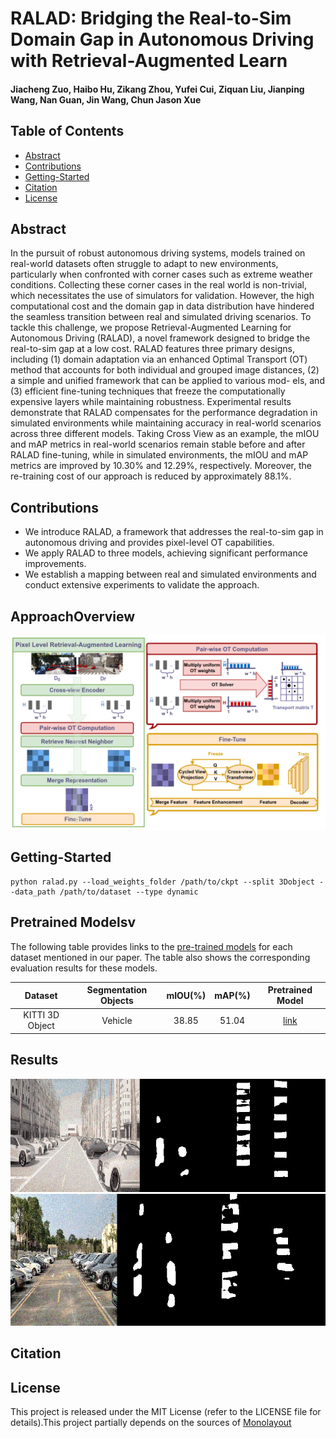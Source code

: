 # RALAD: Bridging the Real-to-Sim Domain Gap in Autonomous Driving with Retrieval-Augmented Learn
#### Jiacheng Zuo, Haibo Hu, Zikang Zhou, Yufei Cui, Ziquan Liu, Jianping Wang, Nan Guan, Jin Wang, Chun Jason Xue

## Table of Contents
* [Abstract](#Abstract)
* [Contributions](#Contributions)
* [Getting-Started](#getting-started)
* [Citation](#citation)
* [License](#license)

## Abstract

In the pursuit of robust autonomous driving systems, models trained on real-world datasets often struggle to
adapt to new environments, particularly when confronted with corner cases such as extreme weather conditions. Collecting these corner cases in the real world is non-trivial, which necessitates the use of simulators for validation. However, the high computational cost and the domain gap in data distribution have hindered the seamless transition between real and simulated driving scenarios. To tackle this challenge, we propose Retrieval-Augmented Learning for Autonomous Driving (RALAD), a novel framework designed to bridge the real-to-sim gap at a low cost. RALAD features three
primary designs, including (1) domain adaptation via an
enhanced Optimal Transport (OT) method that accounts for
both individual and grouped image distances, (2) a simple
and unified framework that can be applied to various mod-
els, and (3) efficient fine-tuning techniques that freeze the computationally expensive layers while maintaining robustness. Experimental results demonstrate that RALAD compensates for the performance degradation in simulated environments while maintaining accuracy in real-world scenarios across three different models. Taking Cross View as an example, the mIOU and mAP metrics in real-world scenarios remain stable before
and after RALAD fine-tuning, while in simulated environments, the mIOU and mAP metrics are improved by 10.30% and 12.29%, respectively. Moreover, the re-training cost of our approach is reduced by approximately 88.1%.

## Contributions
* We introduce RALAD, a framework that addresses the real-to-sim gap in autonomous driving and provides pixel-level OT capabilities.
* We apply RALAD to three models, achieving significant performance improvements.
* We establish a mapping between real and simulated environments and conduct extensive experiments to validate the approach.
## ApproachOverview
![图片](./images/cross_view.jpg)


## Getting-Started
```
python ralad.py --load_weights_folder /path/to/ckpt --split 3Dobject --data_path /path/to/dataset --type dynamic
```
## Pretrained Modelsv

The following table provides links to the [pre-trained models](https://drive.google.com/drive/folders/1PK9yiKdsXmoH53xP-As0h5n0LyBSgTGN?usp=sharing&fileGuid=3X8QJDGGJPXyQgW9) for each dataset mentioned in our paper. The table also shows the corresponding evaluation results for these models.

| Dataset            | Segmentation Objects | mIOU(%) | mAP(%)| Pretrained Model                                                                                                       | 
| :--------:           | :-----:     | :----:   | :----: | :----:                                                                                                                 |
| KITTI 3D Object     | Vehicle    |  38.85  | 51.04 | [link](https://drive.google.com/drive/folders/1XipKf-fLdpikyuQrSjWVrI_TIiZFy7HO?usp=sharing&fileGuid=3X8QJDGGJPXyQgW9) |

## Results
![视频](./images/1.gif)
![视频](./images/2.gif)
## Citation

## License
This project is released under the MIT License (refer to the LICENSE file for details).This project partially depends on the sources of [Monolayout](https://github.com/hbutsuak95/monolayout)